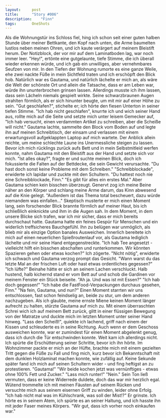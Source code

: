```yaml
---
layout:		post
title:		"Story #006"
description:	"Finn"
tags:		OneShots
---
```


Als die Wohnungstür ins Schloss fiel, hing ich schon seit einer guten halben Stunde über meiner Bettkante, den Kopf nach unten, die Arme baumelten lustlos neben meinen Ohren, und ich kaute verärgert auf meinem Bleistift herum.
Der Notizblock, der vor mir auf dem Laminatboden lag, war noch immer leer.
"Hey!", ertönte eine gutgelaunte, tiefe Stimme, die ich überall wieder erkennen würde, und ich gab ein unwilliges, aber vernehmbares Seufzen von mir. In den Tiefen der Wohnung rumorte es eine ganze Weile, ehe zwei nackte Füße in mein Sichtfeld traten und ich erschöpft den Blick hob. 
Natürlich war es Gautama, und natürlich lächelte er mich an, als wäre die Welt der schönste Ort und allein die Tatsache, dass er am Leben war, würde ihn ununterbrochen grinsen lassen. Allerdings musste ich ihm lassen, dass sein Lächeln niemals gespielt wirkte. Seine schwarzbraunen Augen strahlten förmlich, als er sich hinunter beugte, um mit mir auf einer Höhe zu sein. "Gut geschlafen?", stichelte er; ich hörte den fiesen Unterton in seiner tiefen Stimme.
   "Ich hab nicht geschlafen", knurrte ich und wich seiner Hand aus, rollte mich auf die Seite und setzte mich unter leisem Gemecker auf, "Ich hab versucht, einen verdammten Artikel zu schreiben, aber die Scheiße will nicht."
Gautama lachte, sammelte den Block vom Boden auf und legte ihn auf meinen Schreibtisch, der einsam und verlassen mit einem erwartungsvoll aufgeklappten Laptop auf mich wartete. Der Anblick allein reichte, um meine schlechte Laune ins Unermessliche steigen zu lassen. Bevor ich mich rücklings zurück aufs Bett und in mein Selbstmitleid werfen konnte, nahm Gautama mit den Bleistift aus der Hand und setzte sich vor mich. 
   "Ist alles okay?", fragte er und suchte meinen Blick, doch ich fokussierte die Falten auf der Bettdecke, die sein Gewicht verursachte. "Du hast doch sonst keine Probleme mit dem Schreiben."
   "Schreibblockade", erwiderte ich lapidar und zuckte mit den Schultern.
     "Du hattest noch nie eine Schreibblockade, Finn."
"Es gibt für alles ein erstes Mal." Aber Gautama schien kein bisschen überzeugt. Genervt zog ich meine Beine näher an den Körper und schlang meine Arme darum, das Kinn abwesend auf die Knie gelegt. "Außerdem ist das Thema total bescheuert, dazu würde niemandem was einfallen..."
Skeptisch musterte er mich einen Moment lang, sein forschender Blick brannte förmlich auf meiner Haut, bis ich schließlich einknickte und ihm in die Augen sah. 
In dem Moment, in dem unsere Blicke sich trafen, war ich mir sicher, dass er mich bereits durchschaut hatte. Gautama hatte ein feines Gespür für Menschen und ein widerlich treffsicheres Bauchgefühl. Ihn zu belügen war unmöglich, als blieb mir als einzige Option banales Ausweichen. Innerlich bereitete ich mich auf einen neuerlichen Spießroutenlauf vor, als Gautama lediglich lächelte und mir seine Hand entgegenstreckte. 
"Ich hab Tee angesetzt - vielleicht hilft ein bisschen abschalten und runterkommen. Wir könnten Spazieren gehen oder etwas kochen?"
Ich zögerte. "Nicht nötig", erwiderte ich schwach und Gautama verzog prompt das Gesicht.
   "Wann warst du das letzte Mal an der frischen Luft oder hast etwas ordentliches gegessen?"
       "Ich lüfte?"
Beinahe hätte er sich an seinem Lachen verschluckt. Halb hustend, halb kichernd stand er vom Bett auf und schob die Gardinen vor meinem Fenster ein Stück beiseite. "Ah ja. Und was ist mit Essen?"
"Ich hab doch gegessen!"
    "Ich habe die FastFood-Verpackungen durchaus gesehen, Finn."
"Na fein, Gautama, und nun?"
Einen Moment starrten wir uns entschlossen, fast schon feindselig an, beide zu stur, um dem anderen nachzugeben. Als ich glaubte, meine ernste Miene keinen Moment länger aufrecht zu halten, stürzte Gautama auf mich zu. Mit einem überraschten Schrei wich ich auf meinem Bett zurück, glitt in einer flüssigen Bewegung von der Matratze und duckte mich im letzten Moment unter seiner Hand hinweg. "Lass den Scheiß!", quiekte ich lachend, griff nach einem der Kissen und schleuderte es in seine Richtung. Auch wenn er dem Geschoss ausweichen konnte, war er zumindest für einen Moment abgelenkt genug, dass ich durch die Tür entschwinden konnte. 
Weit kam ich allerdings nicht. Ich spürte die Erschütterung seiner Schritte, bevor ich ihn hörte. Im Wohnzimmer packte er mich an der Hüfte, brachte mich mit einem gezielten Tritt gegen die Füße zu Fall und fing mich, kurz bevor ich Bekanntschaft mit dem dunklen Holzlaminat machen konnte, wie zufällig auf. Keine Sekunde später fand ich mich auf seinen Schultern wider - und fing heftigst  an zu protestieren. 
"Gautama!"
    "Wir beide kochen jetzt was vernünftiges - etwas ohne 100% Fett und Zucker."
        "Lass mich runter!"
"Nein." Sein Ton ließ vermuten, dass er keine Widerrede duldete, doch das war mir herzlich egal. Wütend trommelte ich mit meinen Fäusten auf seinem Rücken und versuchte mich aus seinem eisernen Griff zu winden, leider ohne Erfolg.
"Ich hab nicht mal was im Kühlschrank, was soll der Mist!?"
   Er grinste. Ich hörte es in seinem Atem, ich spürte es an seiner Haltung, und ich hasste ihn mit jeder Faser meines Körpers. "Wir gut, dass ich vorher noch einkaufen war."